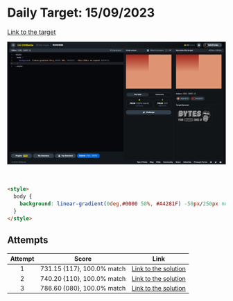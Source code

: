 # Daily Target: 15/09/2023

[Link to the target](https://cssbattle.dev/play/o9x5ARQpbrFhiCAzsDK6)

![img](src/images/daily-target_2023-09-15.png)

<br>

```html
<style>
  body {
    background: linear-gradient(0deg,#0000 50%, #A4281F) -50px/250px no-repeat #DE9473;
  }
</style>
```

## Attempts
| Attempt | Score | Link |
|:-:|:-:|:-:|
| 1 | 731.15 {117}, 100.0% match | [Link to the solution](src/html/daily-target_2023-09-15_attempt-01.html) |
| 2 | 740.20 {110}, 100.0% match | [Link to the solution](src/html/daily-target_2023-09-15_attempt-02.html) |
| 3 | 786.60 {080}, 100.0% match | [Link to the solution](src/html/daily-target_2023-09-15_attempt-03.html) |